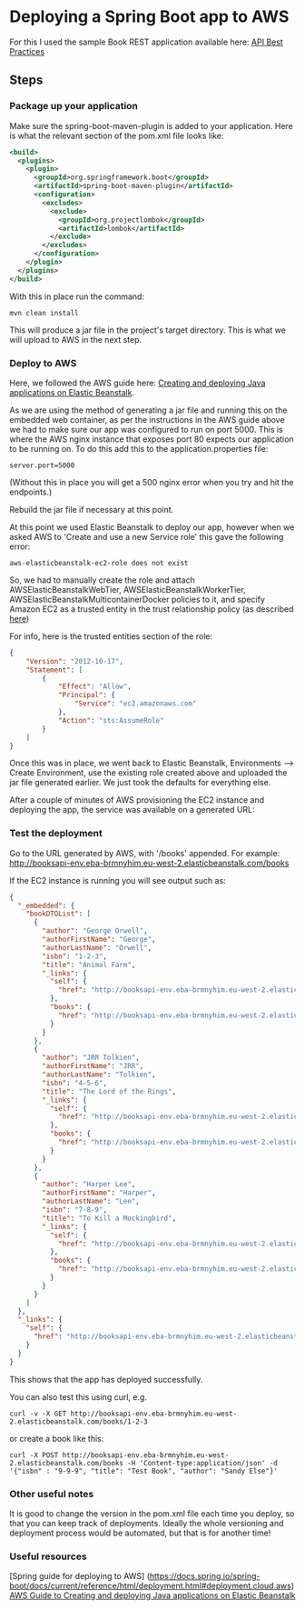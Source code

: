 # Deploying a Spring Boot app to AWS

For this I used the sample Book REST application available here: [API Best Practices](https://github.com/cadogsoftware/APIBestPractices)

## Steps

### Package up your application

Make sure the spring-boot-maven-plugin is added to your application. Here is what the relevant section of the pom.xml file looks like:

```xml
<build>
  <plugins>
    <plugin>
      <groupId>org.springframework.boot</groupId>
      <artifactId>spring-boot-maven-plugin</artifactId>
      <configuration>
        <excludes>
          <exclude>
            <groupId>org.projectlombok</groupId>
            <artifactId>lombok</artifactId>
          </exclude>
        </excludes>
      </configuration>
    </plugin>
  </plugins>
</build>
```

With this in place run the command:

```text
mvn clean install
```

This will produce a jar file in the project's target directory. This is what we will upload to AWS in the next step.

### Deploy to AWS

Here, we followed the AWS guide here: [Creating and deploying Java applications on Elastic Beanstalk](https://docs.aws.amazon.com/elasticbeanstalk/latest/dg/create_deploy_Java.html).

As we are using the method of generating a jar file and running this on the embedded web container, as per the instructions in the AWS guide above we had to make sure our app was configured to run on port 5000. This is where the AWS nginx instance that exposes port 80 expects our application to be running on. To do this add this to the application.properties file:

```text
server.port=5000
```

(Without this in place you will get a 500 nginx error when you try and hit the endpoints.)

Rebuild the jar file if necessary at this point.

At this point we used Elastic Beanstalk to deploy our app, however when we asked AWS to 'Create and use a new Service role' this gave the following error:

```
aws-elasticbeanstalk-ec2-role does not exist
```

So, we had to manually create the role and attach AWSElasticBeanstalkWebTier, AWSElasticBeanstalkWorkerTier, AWSElasticBeanstalkMulticontainerDocker policies to it, and specify Amazon EC2 as a trusted entity in the trust relationship policy (as described [here](https://repost.aws/questions/QUx_V0HSWxRJSRndVaSlsvOQ/elastic-bean-stalk-environment-is-not-getting-created#ANwB9EGj4QTHycEXVvji4eEg))

For info, here is the trusted entities section of the role:

```json
{
    "Version": "2012-10-17",
    "Statement": [
        {
            "Effect": "Allow",
            "Principal": {
                "Service": "ec2.amazonaws.com"
            },
            "Action": "sts:AssumeRole"
        }
    ]
}
```

Once this was in place, we went back to Elastic Beanstalk, Environments --> Create Environment, use the existing role created above and uploaded the jar file generated earlier. We just took the defaults for everything else.

After a couple of minutes of AWS provisioning the EC2 instance and deploying the app, the service was available on a generated URL:

### Test the deployment

Go to the URL generated by AWS, with '/books' appended. For example: http://booksapi-env.eba-brmnyhim.eu-west-2.elasticbeanstalk.com/books

If the EC2 instance is running you will see output such as:

```json
{
  "_embedded": {
    "bookDTOList": [
      {
        "author": "George Orwell",
        "authorFirstName": "George",
        "authorLastName": "Orwell",
        "isbn": "1-2-3",
        "title": "Animal Farm",
        "_links": {
          "self": {
            "href": "http://booksapi-env.eba-brmnyhim.eu-west-2.elasticbeanstalk.com/books/1-2-3"
          },
          "books": {
            "href": "http://booksapi-env.eba-brmnyhim.eu-west-2.elasticbeanstalk.com/books?title="
          }
        }
      },
      {
        "author": "JRR Tolkien",
        "authorFirstName": "JRR",
        "authorLastName": "Tolkien",
        "isbn": "4-5-6",
        "title": "The Lord of the Rings",
        "_links": {
          "self": {
            "href": "http://booksapi-env.eba-brmnyhim.eu-west-2.elasticbeanstalk.com/books/4-5-6"
          },
          "books": {
            "href": "http://booksapi-env.eba-brmnyhim.eu-west-2.elasticbeanstalk.com/books?title="
          }
        }
      },
      {
        "author": "Harper Lee",
        "authorFirstName": "Harper",
        "authorLastName": "Lee",
        "isbn": "7-8-9",
        "title": "To Kill a Mockingbird",
        "_links": {
          "self": {
            "href": "http://booksapi-env.eba-brmnyhim.eu-west-2.elasticbeanstalk.com/books/7-8-9"
          },
          "books": {
            "href": "http://booksapi-env.eba-brmnyhim.eu-west-2.elasticbeanstalk.com/books?title="
          }
        }
      }
    ]
  },
  "_links": {
    "self": {
      "href": "http://booksapi-env.eba-brmnyhim.eu-west-2.elasticbeanstalk.com/books?title="
    }
  }
}
```

This shows that the app has deployed successfully.

You can also test this using curl, e.g.

```text
curl -v -X GET http://booksapi-env.eba-brmnyhim.eu-west-2.elasticbeanstalk.com/books/1-2-3
```

or create a book like this:

```text
curl -X POST http://booksapi-env.eba-brmnyhim.eu-west-2.elasticbeanstalk.com/books -H 'Content-type:application/json' -d '{"isbn" : "9-9-9", "title": "Test Book", "author": "Sandy Else"}'

```

### Other useful notes

It is good to change the version in the pom.xml file each time you deploy, so that you can keep track of deployments. Ideally the whole versioning and deployment process would be automated, but that is for another time!

### Useful resources

[Spring guide for deploying to AWS] (https://docs.spring.io/spring-boot/docs/current/reference/html/deployment.html#deployment.cloud.aws)
[AWS Guide to Creating and deploying Java applications on Elastic Beanstalk](https://docs.aws.amazon.com/elasticbeanstalk/latest/dg/create_deploy_Java.html)
